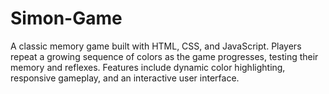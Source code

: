 # Simon-Game
A classic memory game built with HTML, CSS, and JavaScript. Players repeat a growing sequence of colors as the game progresses, testing their memory and reflexes. Features include dynamic color highlighting, responsive gameplay, and an interactive user interface.
